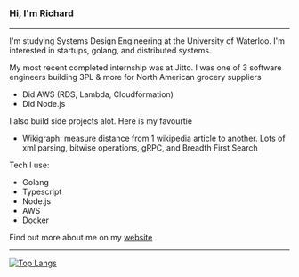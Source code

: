 ### Hi, I'm Richard
***
I'm studying Systems Design Engineering at the University of Waterloo. I'm interested in startups, golang, and distributed systems.

My most recent completed internship was at Jitto. I was one of 3 software engineers building 3PL & more for North American grocery suppliers
- Did AWS (RDS, Lambda, Cloudformation)
- Did Node.js

I also build side projects alot. Here is my favourtie
- Wikigraph: measure distance from 1 wikipedia article to another. Lots of xml parsing, bitwise operations, gRPC, and Breadth First Search

Tech I use:
- Golang
- Typescript
- Node.js
- AWS
- Docker
  










Find out more about me on my [website](https://www.richard-zhang.ca)

***
[![Top Langs](https://github-readme-stats-git-masterrstaa-rickstaa.vercel.app/api/top-langs/?username=notzree&theme=dracula)](https://github.com/anuraghazra/github-readme-stats)


<!--
**notzree/notzree** is a ✨ _special_ ✨ repository because its `README.md` (this file) appears on your GitHub profile.

Here are some ideas to get you started:

- 🔭 I’m currently working on ...
- 🌱 I’m currently learning ...
- 👯 I’m looking to collaborate on ...
- 🤔 I’m looking for help with ...
- 💬 Ask me about ...
- 📫 How to reach me: ...
- 😄 Pronouns: ...
- ⚡ Fun fact: ...
-->


